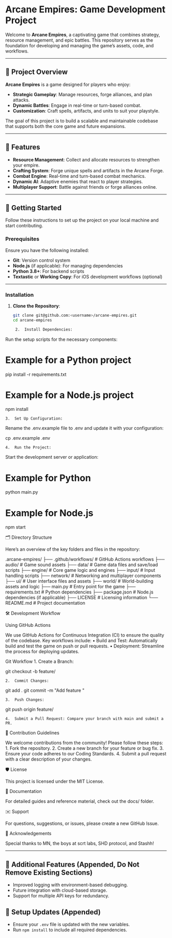 # Arcane Empires: Game Development Project

Welcome to **Arcane Empires**, a captivating game that combines strategy, resource management, and epic battles. This repository serves as the foundation for developing and managing the game’s assets, code, and workflows.

---

## 📜 Project Overview

**Arcane Empires** is a game designed for players who enjoy:
- **Strategic Gameplay**: Manage resources, forge alliances, and plan attacks.
- **Dynamic Battles**: Engage in real-time or turn-based combat.
- **Customization**: Craft spells, artifacts, and units to suit your playstyle.

The goal of this project is to build a scalable and maintainable codebase that supports both the core game and future expansions.

---

## 🔧 Features

- **Resource Management**: Collect and allocate resources to strengthen your empire.
- **Crafting System**: Forge unique spells and artifacts in the Arcane Forge.
- **Combat Engine**: Real-time and turn-based combat mechanics.
- **Dynamic AI**: Adaptive enemies that react to player strategies.
- **Multiplayer Support**: Battle against friends or forge alliances online.

---

## 🚀 Getting Started

Follow these instructions to set up the project on your local machine and start contributing.

### Prerequisites

Ensure you have the following installed:
- **Git**: Version control system
- **Node.js** (if applicable): For managing dependencies
- **Python 3.8+**: For backend scripts
- **Textastic** or **Working Copy**: For iOS development workflows (optional)

---

### Installation

1. **Clone the Repository**:
   ```bash
   git clone git@github.com:<username>/arcane-empires.git
   cd arcane-empires

	2.	Install Dependencies:
Run the setup scripts for the necessary components:

# Example for a Python project
pip install -r requirements.txt

# Example for a Node.js project
npm install


	3.	Set Up Configuration:
Rename the .env.example file to .env and update it with your configuration:

cp .env.example .env


	4.	Run the Project:
Start the development server or application:

# Example for Python
python main.py

# Example for Node.js
npm start

🗂️ Directory Structure

Here’s an overview of the key folders and files in the repository:

.arcane-empires/
├── .github/workflows/       # GitHub Actions workflows
├── audio/                   # Game sound assets
├── data/                    # Game data files and save/load scripts
├── engine/                  # Core game logic and engines
├── input/                   # Input handling scripts
├── network/                 # Networking and multiplayer components
├── ui/                      # User interface files and assets
├── world/                   # World-building assets and logic
├── main.py                  # Entry point for the game
├── requirements.txt         # Python dependencies
├── package.json             # Node.js dependencies (if applicable)
├── LICENSE                  # Licensing information
└── README.md                # Project documentation

🛠️ Development Workflow

Using GitHub Actions

We use GitHub Actions for Continuous Integration (CI) to ensure the quality of the codebase. Key workflows include:
	•	Build and Test: Automatically build and test the game on push or pull requests.
	•	Deployment: Streamline the process for deploying updates.

Git Workflow
	1.	Create a Branch:

git checkout -b feature/<feature-name>


	2.	Commit Changes:

git add .
git commit -m "Add feature <feature-name>"


	3.	Push Changes:

git push origin feature/<feature-name>


	4.	Submit a Pull Request: Compare your branch with main and submit a PR.

📜 Contribution Guidelines

We welcome contributions from the community! Please follow these steps:
	1.	Fork the repository.
	2.	Create a new branch for your feature or bug fix.
	3.	Ensure your code adheres to our Coding Standards.
	4.	Submit a pull request with a clear description of your changes.

🛡️ License

This project is licensed under the MIT License.

📖 Documentation

For detailed guides and reference material, check out the docs/ folder.

✉️ Support

For questions, suggestions, or issues, please create a new GitHub Issue.

🌟 Acknowledgements

Special thanks to MN, the boys at scrt labs, SHD protocol, and Stashh!

---

## 🔧 Additional Features (Appended, Do Not Remove Existing Sections)
- Improved logging with environment-based debugging.
- Future integration with cloud-based storage.
- Support for multiple API keys for redundancy.

## 📌 Setup Updates (Appended)
- Ensure your `.env` file is updated with the new variables.
- Run `npm install` to include all required dependencies.